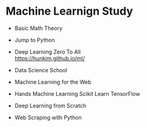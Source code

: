 
Machine Learnign Study 
===================

* Basic Math Theory

* Jump to Python


* Deep Learning Zero To All <br>
https://hunkim.github.io/ml/

* Data Science School


* Machine Learning for the Web

* Hands Machine Learning Scikit Learn TensorFlow

* Deep Learning from Scratch

* Web Scraping with Python
